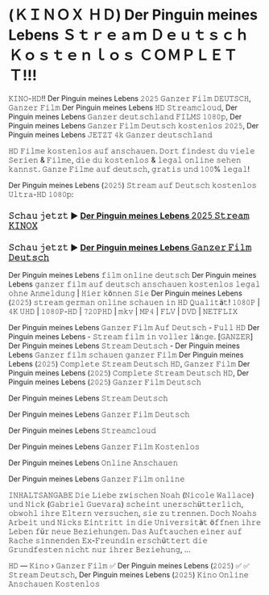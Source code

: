# (ＫＩＮＯＸ ＨＤ) Der Pinguin meines Lebens Ｓｔｒｅａｍ Ｄｅｕｔｓｃｈ Ｋｏｓｔｅｎｌｏｓ ＣＯＭＰＬＥＴＴ!!!

𝙺𝙸𝙽𝙾-𝙷𝙳!! Der Pinguin meines Lebens 𝟸𝟶𝟸𝟻 𝙶𝚊𝚗𝚣𝚎𝚛 𝙵𝚒𝚕𝚖 𝙳𝙴𝚄𝚃𝚂𝙲𝙷, 𝙶𝚊𝚗𝚣𝚎𝚛 𝙵𝚒𝚕𝚖 Der Pinguin meines Lebens 𝙷𝙳 𝚂𝚝𝚛𝚎𝚊𝚖𝚌𝚕𝚘𝚞𝚍, Der Pinguin meines Lebens 𝙶𝚊𝚗𝚣𝚎𝚛 𝚍𝚎𝚞𝚝𝚜𝚌𝚑𝚕𝚊𝚗𝚍 𝙵𝙸𝙻𝙼𝚂 𝟷𝟶𝟾𝟶𝚙, Der Pinguin meines Lebens 𝙶𝚊𝚗𝚣𝚎𝚛 𝙵𝚒𝚕𝚖 𝙳𝚎𝚞𝚝𝚜𝚌𝚑 𝚔𝚘𝚜𝚝𝚎𝚗𝚕𝚘𝚜 𝟸𝟶𝟸𝟻, Der Pinguin meines Lebens 𝙹𝙴𝚃𝚉𝚃 𝟺𝚔 𝙶𝚊𝚗𝚣𝚎𝚛 𝚍𝚎𝚞𝚝𝚜𝚌𝚑𝚕𝚊𝚗𝚍

𝙷𝙳 𝙵𝚒𝚕𝚖𝚎 𝚔𝚘𝚜𝚝𝚎𝚗𝚕𝚘𝚜 𝚊𝚞𝚏 𝚊𝚗𝚜𝚌𝚑𝚊𝚞𝚎𝚗. 𝙳𝚘𝚛𝚝 𝚏𝚒𝚗𝚍𝚎𝚜𝚝 𝚍𝚞 𝚟𝚒𝚎𝚕𝚎 𝚂𝚎𝚛𝚒𝚎𝚗 & 𝙵𝚒𝚕𝚖𝚎, 𝚍𝚒𝚎 𝚍𝚞 𝚔𝚘𝚜𝚝𝚎𝚗𝚕𝚘𝚜 & 𝚕𝚎𝚐𝚊𝚕 𝚘𝚗𝚕𝚒𝚗𝚎 𝚜𝚎𝚑𝚎𝚗 𝚔𝚊𝚗𝚗𝚜𝚝. 𝙶𝚊𝚗𝚣𝚎 𝙵𝚒𝚕𝚖𝚎 𝚊𝚞𝚏 𝚍𝚎𝚞𝚝𝚜𝚌𝚑, 𝚐𝚛𝚊𝚝𝚒𝚜 𝚞𝚗𝚍 𝟷𝟶𝟶% 𝚕𝚎𝚐𝚊𝚕!

Der Pinguin meines Lebens (𝟸𝟶𝟸𝟻) 𝚂𝚝𝚛𝚎𝚊𝚖 𝚊𝚞𝚏 𝙳𝚎𝚞𝚝𝚜𝚌𝚑 𝚔𝚘𝚜𝚝𝚎𝚗𝚕𝚘𝚜 𝚄𝚕𝚝𝚛𝚊-𝙷𝙳 𝟷𝟶𝟾𝟶𝚙:

### 𝚂𝚌𝚑𝚊𝚞 𝚓𝚎𝚝𝚣𝚝 ▶ [Der Pinguin meines Lebens 𝟸𝟶𝟸𝟻 𝚂𝚝𝚛𝚎𝚊𝚖 𝙺𝙸𝙽𝙾𝚇](https://t.co/35rw7pKvk1)

### 𝚂𝚌𝚑𝚊𝚞 𝚓𝚎𝚝𝚣𝚝 ▶ [Der Pinguin meines Lebens 𝙶𝚊𝚗𝚣𝚎𝚛 𝙵𝚒𝚕𝚖 𝙳𝚎𝚞𝚝𝚜𝚌𝚑](https://t.co/35rw7pKvk1)

Der Pinguin meines Lebens 𝚏𝚒𝚕𝚖 𝚘𝚗𝚕𝚒𝚗𝚎 𝚍𝚎𝚞𝚝𝚜𝚌𝚑 Der Pinguin meines Lebens 𝚐𝚊𝚗𝚣𝚎𝚛 𝚏𝚒𝚕𝚖 𝚊𝚞𝚏 𝚍𝚎𝚞𝚝𝚜𝚌𝚑 𝚊𝚗𝚜𝚌𝚑𝚊𝚞𝚎𝚗 𝚔𝚘𝚜𝚝𝚎𝚗𝚕𝚘𝚜 𝚕𝚎𝚐𝚊𝚕 𝚘𝚑𝚗𝚎 𝙰𝚗𝚖𝚎𝚕𝚍𝚞𝚗𝚐 | 𝙷𝚒𝚎𝚛 𝚔ö𝚗𝚗𝚎𝚗 𝚂𝚒𝚎 Der Pinguin meines Lebens (𝟸𝟶𝟸𝟻) 𝚜𝚝𝚛𝚎𝚊𝚖 𝚐𝚎𝚛𝚖𝚊𝚗 𝚘𝚗𝚕𝚒𝚗𝚎 𝚜𝚌𝚑𝚊𝚞𝚎𝚗 𝚒𝚗 𝙷𝙳 𝚀𝚞𝚊𝚕𝚒𝚝ä𝚝! 𝟷𝟶𝟾𝟶𝙿 | 𝟺𝙺 𝚄𝙷𝙳 | 𝟷𝟶𝟾𝟶𝙿-𝙷𝙳 | 𝟽𝟸𝟶𝙿𝙷𝙳 | 𝚖𝚔𝚟 | 𝙼𝙿𝟺 | 𝙵𝙻𝚅 | 𝙳𝚅𝙳 | 𝙽𝙴𝚃𝙵𝙻𝙸𝚇

Der Pinguin meines Lebens 𝙶𝚊𝚗𝚣𝚎𝚛 𝙵𝚒𝚕𝚖 𝙰𝚞𝚏 𝙳𝚎𝚞𝚝𝚜𝚌𝚑 - 𝙵𝚞𝚕𝚕 𝙷𝙳 Der Pinguin meines Lebens - 𝚂𝚝𝚛𝚎𝚊𝚖 𝚏𝚒𝚕𝚖 𝚒𝚗 𝚟𝚘𝚕𝚕𝚎𝚛 𝚕ä𝚗𝚐𝚎. [𝙶𝙰𝙽𝚉𝙴𝚁] Der Pinguin meines Lebens 𝚂𝚝𝚛𝚎𝚊𝚖 𝙳𝚎𝚞𝚝𝚜𝚌𝚑 - Der Pinguin meines Lebens 𝙶𝚊𝚗𝚣𝚎𝚛 𝚏𝚒𝚕𝚖 𝚜𝚌𝚑𝚊𝚞𝚎𝚗 𝚐𝚊𝚗𝚣𝚎𝚛 𝙵𝚒𝚕𝚖 Der Pinguin meines Lebens (𝟸𝟶𝟸𝟻) 𝙲𝚘𝚖𝚙𝚕𝚎𝚝𝚎 𝚂𝚝𝚛𝚎𝚊𝚖 𝙳𝚎𝚞𝚝𝚜𝚌𝚑 𝙷𝙳, 𝙶𝚊𝚗𝚣𝚎𝚛 𝙵𝚒𝚕𝚖 Der Pinguin meines Lebens (𝟸𝟶𝟸𝟻) 𝙲𝚘𝚖𝚙𝚕𝚎𝚝𝚎 𝚂𝚝𝚛𝚎𝚊𝚖 𝙳𝚎𝚞𝚝𝚜𝚌𝚑 𝙷𝙳, Der Pinguin meines Lebens (𝟸𝟶𝟸𝟻) 𝙶𝚊𝚗𝚣𝚎𝚛 𝙵𝚒𝚕𝚖 𝙳𝚎𝚞𝚝𝚜𝚌𝚑

Der Pinguin meines Lebens 𝚂𝚝𝚛𝚎𝚊𝚖 𝙳𝚎𝚞𝚝𝚜𝚌𝚑

Der Pinguin meines Lebens 𝙶𝚊𝚗𝚣𝚎𝚛 𝙵𝚒𝚕𝚖 𝙳𝚎𝚞𝚝𝚜𝚌𝚑

Der Pinguin meines Lebens 𝚂𝚝𝚛𝚎𝚊𝚖𝚌𝚕𝚘𝚞𝚍

Der Pinguin meines Lebens 𝙶𝚊𝚗𝚣𝚎𝚛 𝙵𝚒𝚕𝚖 𝙺𝚘𝚜𝚝𝚎𝚗𝚕𝚘𝚜

Der Pinguin meines Lebens 𝙾𝚗𝚕𝚒𝚗𝚎 𝙰𝚗𝚜𝚌𝚑𝚊𝚞𝚎𝚗

Der Pinguin meines Lebens 𝙶𝚊𝚗𝚣𝚎𝚛 𝙵𝚒𝚕𝚖 𝚘𝚗𝚕𝚒𝚗𝚎

𝙸𝙽𝙷𝙰𝙻𝚃𝚂𝙰𝙽𝙶𝙰𝙱𝙴
𝙳𝚒𝚎 𝙻𝚒𝚎𝚋𝚎 𝚣𝚠𝚒𝚜𝚌𝚑𝚎𝚗 𝙽𝚘𝚊𝚑 (𝙽𝚒𝚌𝚘𝚕𝚎 𝚆𝚊𝚕𝚕𝚊𝚌𝚎) 𝚞𝚗𝚍 𝙽𝚒𝚌𝚔 (𝙶𝚊𝚋𝚛𝚒𝚎𝚕 𝙶𝚞𝚎𝚟𝚊𝚛𝚊) 𝚜𝚌𝚑𝚎𝚒𝚗𝚝 𝚞𝚗𝚎𝚛𝚜𝚌𝚑ü𝚝𝚝𝚎𝚛𝚕𝚒𝚌𝚑, 𝚘𝚋𝚠𝚘𝚑𝚕 𝚒𝚑𝚛𝚎 𝙴𝚕𝚝𝚎𝚛𝚗 𝚟𝚎𝚛𝚜𝚞𝚌𝚑𝚎𝚗, 𝚜𝚒𝚎 𝚣𝚞 𝚝𝚛𝚎𝚗𝚗𝚎𝚗. 𝙳𝚘𝚌𝚑 𝙽𝚘𝚊𝚑𝚜 𝙰𝚛𝚋𝚎𝚒𝚝 𝚞𝚗𝚍 𝙽𝚒𝚌𝚔𝚜 𝙴𝚒𝚗𝚝𝚛𝚒𝚝𝚝 𝚒𝚗 𝚍𝚒𝚎 𝚄𝚗𝚒𝚟𝚎𝚛𝚜𝚒𝚝ä𝚝 ö𝚏𝚏𝚗𝚎𝚗 𝚒𝚑𝚛𝚎 𝙻𝚎𝚋𝚎𝚗 𝚏ü𝚛 𝚗𝚎𝚞𝚎 𝙱𝚎𝚣𝚒𝚎𝚑𝚞𝚗𝚐𝚎𝚗. 𝙳𝚊𝚜 𝙰𝚞𝚏𝚝𝚊𝚞𝚌𝚑𝚎𝚗 𝚎𝚒𝚗𝚎𝚛 𝚊𝚞𝚏 𝚁𝚊𝚌𝚑𝚎 𝚜𝚒𝚗𝚗𝚎𝚗𝚍𝚎𝚗 𝙴𝚡-𝙵𝚛𝚎𝚞𝚗𝚍𝚒𝚗 𝚎𝚛𝚜𝚌𝚑ü𝚝𝚝𝚎𝚛𝚝 𝚍𝚒𝚎 𝙶𝚛𝚞𝚗𝚍𝚏𝚎𝚜𝚝𝚎𝚗 𝚗𝚒𝚌𝚑𝚝 𝚗𝚞𝚛 𝚒𝚑𝚛𝚎𝚛 𝙱𝚎𝚣𝚒𝚎𝚑𝚞𝚗𝚐, ...

𝙷𝙳 ― 𝙺𝚒𝚗𝚘 › 𝙶𝚊𝚗𝚣𝚎𝚛 𝙵𝚒𝚕𝚖 ✅ Der Pinguin meines Lebens (𝟸𝟶𝟸𝟻) ✅ ✅ 𝚂𝚝𝚛𝚎𝚊𝚖 𝙳𝚎𝚞𝚝𝚜𝚌𝚑, Der Pinguin meines Lebens (𝟸𝟶𝟸𝟻) 𝙺𝚒𝚗𝚘 𝙾𝚗𝚕𝚒𝚗𝚎 𝙰𝚗𝚜𝚌𝚑𝚊𝚞𝚎𝚗 𝙺𝚘𝚜𝚝𝚎𝚗𝚕𝚘𝚜

